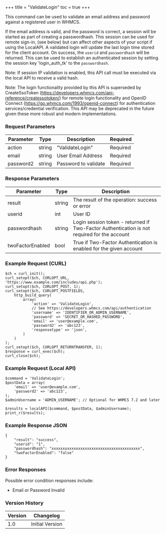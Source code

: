 +++
title = "ValidateLogin"
toc = true
+++

This command can be used to validate an email address and password against a registered user in WHMCS.

If the email address is valid, and the password is correct, a session will be started as part of creating
a passwordhash. This session can be used for remote sign-in, (see below) but can affect other aspects of
your script if using the LocalAPI. A validated login will update the last login time stored for the
client account. On success, the `userid` and `passwordhash` will be returned. This can be used to establish
an authenticated session by setting the session key 'login_auth_tk' to the `passwordhash`.

Note: If session IP validation is enabled, this API call must be executed via the local API to receive
a valid hash.

Note: The login functionality provided by this API is superseded by
CreateSsoToken (https://developers.whmcs.com/api-reference/createssotoken/) for remote login
functionality and OpenID Connect (https://go.whmcs.com/1993/openid-connect) for authentication
services/credential verification. This API may be deprecated in the future given these more robust
and modern implementations.

### Request Parameters

| Parameter | Type | Description | Required |
| --------- | ---- | ----------- | -------- |
| action | string | "ValidateLogin" | Required |
| email | string | User Email Address | Required |
| password2 | string | Password to validate | Required |

### Response Parameters

| Parameter | Type | Description |
| --------- | ---- | ----------- |
| result | string | The result of the operation: success or error |
| userid | int | User ID |
| passwordhash | string | Login session token - returned if Two-Factor Authentication is not required for the account |
| twoFactorEnabled | bool | True if Two-Factor Authentication is enabled for the given account |


### Example Request (CURL)

```
$ch = curl_init();
curl_setopt($ch, CURLOPT_URL, 'https://www.example.com/includes/api.php');
curl_setopt($ch, CURLOPT_POST, 1);
curl_setopt($ch, CURLOPT_POSTFIELDS,
    http_build_query(
        array(
            'action' => 'ValidateLogin',
            // See https://developers.whmcs.com/api/authentication
            'username' => 'IDENTIFIER_OR_ADMIN_USERNAME',
            'password' => 'SECRET_OR_HASHED_PASSWORD',
            'email' => 'user@example.com',
            'password2' => 'abc123',
            'responsetype' => 'json',
        )
    )
);
curl_setopt($ch, CURLOPT_RETURNTRANSFER, 1);
$response = curl_exec($ch);
curl_close($ch);
```


### Example Request (Local API)

```
$command = 'ValidateLogin';
$postData = array(
    'email' => 'user@example.com',
    'password2' => 'abc123',
);
$adminUsername = 'ADMIN_USERNAME'; // Optional for WHMCS 7.2 and later

$results = localAPI($command, $postData, $adminUsername);
print_r($results);
```


### Example Response JSON

```
{
    "result": "success",
    "userid": "1",
    "passwordhash": "xxxxxxxxxxxxxxxxxxxxxxxxxxxxxxxxxxxxxxxx",
    "twoFactorEnabled": "false"
}
```


### Error Responses

Possible error condition responses include:

* Email or Password Invalid


### Version History

| Version | Changelog |
| ------- | --------- |
| 1.0 | Initial Version |

